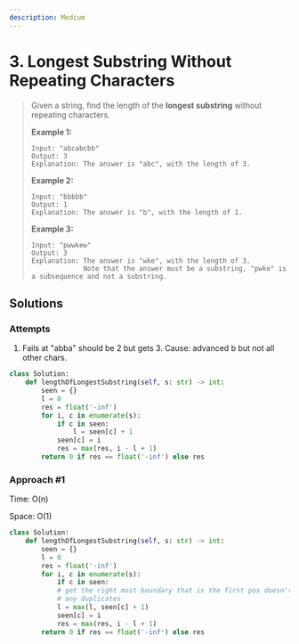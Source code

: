 ```yaml
---
description: Medium
---
```


# 3. Longest Substring Without Repeating Characters

> Given a string, find the length of the **longest substring** without repeating characters.
>
> **Example 1:**
>
> ```text
> Input: "abcabcbb"
> Output: 3 
> Explanation: The answer is "abc", with the length of 3. 
> ```
>
> **Example 2:**
>
> ```text
> Input: "bbbbb"
> Output: 1
> Explanation: The answer is "b", with the length of 1.
> ```
>
> **Example 3:**
>
> ```text
> Input: "pwwkew"
> Output: 3
> Explanation: The answer is "wke", with the length of 3. 
>              Note that the answer must be a substring, "pwke" is a subsequence and not a substring.
> ```

## Solutions

### Attempts

1. Fails at "abba" should be 2 but gets 3. Cause: advanced b but not all other chars.

```python
class Solution:
    def lengthOfLongestSubstring(self, s: str) -> int:
        seen = {}
        l = 0
        res = float('-inf')
        for i, c in enumerate(s):
            if c in seen:
                l = seen[c] + 1
            seen[c] = i
            res = max(res, i - l + 1)
        return 0 if res == float('-inf') else res
```

### Approach \#1

Time: O\(n\)

Space: O\(1\)

```python
class Solution:
    def lengthOfLongestSubstring(self, s: str) -> int:
        seen = {}
        l = 0
        res = float('-inf')
        for i, c in enumerate(s):
            if c in seen:
            # get the right most boundary that is the first pos doesn't contain
            # any duplicates
            l = max(l, seen[c] + 1) 
            seen[c] = i
            res = max(res, i - l + 1)
        return 0 if res == float('-inf') else res
```

